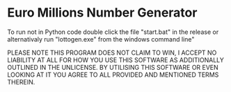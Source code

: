 # Euro Millions Number Generator

To run not in Python code double click the file "start.bat" in the release or alternativaly run "lottogen.exe" from the windows command line"

PLEASE NOTE THIS PROGRAM DOES NOT CLAIM TO WIN, I ACCEPT NO LIABILITY AT ALL FOR HOW YOU USE THIS SOFTWARE AS ADDITIONALLY OUTLINED IN THE UNLICENSE. BY UTILISING THIS SOFTWARE OR EVEN LOOKING AT IT YOU AGREE TO ALL PROVIDED AND MENTIONED TERMS THEREIN.